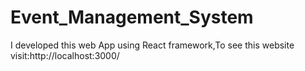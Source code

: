 # Event_Management_System
I developed this web App using React framework,To see this website visit:http://localhost:3000/
